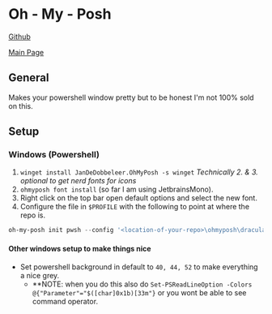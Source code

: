 # Oh - My - Posh
[Github](https://github.com/jandedobbeleer/oh-my-posh)

[Main Page](https://ohmyposh.dev/)

## General
Makes your powershell window pretty but to be honest I'm not 100% sold on this.

## Setup

### Windows (Powershell)
1. `winget install JanDeDobbeleer.OhMyPosh -s winget`
*Technically 2. & 3. optional to get nerd fonts for icons*
2. `ohmyposh font install` (so far I am using JetbrainsMono).
3. Right click on the top bar open default options and select the new font.
4. Configure the file in `$PROFILE` with the following to point at where the repo is.
```powershell
oh-my-posh init pwsh --config '<location-of-your-repo>\ohmyposh\draculaXonehalf.omp.json' | Invoke-Expression
```

#### Other windows setup to make things nice
- Set powershell background in default to `40, 44, 52` to make everything a nice grey.
    - **NOTE: when you do this also do `Set-PSReadLineOption -Colors @{"Parameter"="$([char]0x1b)[33m"}` or you wont be able to see command operator.
